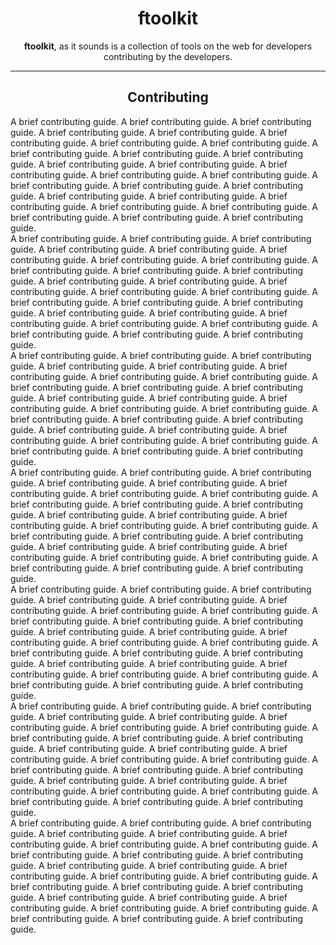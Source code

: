 <h1 align="center">ftoolkit</h1>

<p align="center"><strong>ftoolkit</strong>, as it sounds is a collection of tools on the web for developers contributing by the developers.</p>

<hr />

<h2 align="center">Contributing</h2>
A brief contributing guide. A brief contributing guide. A brief contributing guide. A brief contributing guide. A brief contributing guide. A brief contributing guide. A brief contributing guide. A brief contributing guide. A brief contributing guide. A brief contributing guide. A brief contributing guide. A brief contributing guide. A brief contributing guide. A brief contributing guide. A brief contributing guide. A brief contributing guide. A brief contributing guide. A brief contributing guide. A brief contributing guide. A brief contributing guide. A brief contributing guide. A brief contributing guide. A brief contributing guide. A brief contributing guide. A brief contributing guide. A brief contributing guide. A brief contributing guide.
<br />
A brief contributing guide. A brief contributing guide. A brief contributing guide. A brief contributing guide. A brief contributing guide. A brief contributing guide. A brief contributing guide. A brief contributing guide. A brief contributing guide. A brief contributing guide. A brief contributing guide. A brief contributing guide. A brief contributing guide. A brief contributing guide. A brief contributing guide. A brief contributing guide. A brief contributing guide. A brief contributing guide. A brief contributing guide. A brief contributing guide. A brief contributing guide. A brief contributing guide. A brief contributing guide. A brief contributing guide. A brief contributing guide. A brief contributing guide. A brief contributing guide.
<br />
A brief contributing guide. A brief contributing guide. A brief contributing guide. A brief contributing guide. A brief contributing guide. A brief contributing guide. A brief contributing guide. A brief contributing guide. A brief contributing guide. A brief contributing guide. A brief contributing guide. A brief contributing guide. A brief contributing guide. A brief contributing guide. A brief contributing guide. A brief contributing guide. A brief contributing guide. A brief contributing guide. A brief contributing guide. A brief contributing guide. A brief contributing guide. A brief contributing guide. A brief contributing guide. A brief contributing guide. A brief contributing guide. A brief contributing guide. A brief contributing guide.
<br />
A brief contributing guide. A brief contributing guide. A brief contributing guide. A brief contributing guide. A brief contributing guide. A brief contributing guide. A brief contributing guide. A brief contributing guide. A brief contributing guide. A brief contributing guide. A brief contributing guide. A brief contributing guide. A brief contributing guide. A brief contributing guide. A brief contributing guide. A brief contributing guide. A brief contributing guide. A brief contributing guide. A brief contributing guide. A brief contributing guide. A brief contributing guide. A brief contributing guide. A brief contributing guide. A brief contributing guide. A brief contributing guide. A brief contributing guide. A brief contributing guide.
<br />
A brief contributing guide. A brief contributing guide. A brief contributing guide. A brief contributing guide. A brief contributing guide. A brief contributing guide. A brief contributing guide. A brief contributing guide. A brief contributing guide. A brief contributing guide. A brief contributing guide. A brief contributing guide. A brief contributing guide. A brief contributing guide. A brief contributing guide. A brief contributing guide. A brief contributing guide. A brief contributing guide. A brief contributing guide. A brief contributing guide. A brief contributing guide. A brief contributing guide. A brief contributing guide. A brief contributing guide. A brief contributing guide. A brief contributing guide. A brief contributing guide.
<br />
A brief contributing guide. A brief contributing guide. A brief contributing guide. A brief contributing guide. A brief contributing guide. A brief contributing guide. A brief contributing guide. A brief contributing guide. A brief contributing guide. A brief contributing guide. A brief contributing guide. A brief contributing guide. A brief contributing guide. A brief contributing guide. A brief contributing guide. A brief contributing guide. A brief contributing guide. A brief contributing guide. A brief contributing guide. A brief contributing guide. A brief contributing guide. A brief contributing guide. A brief contributing guide. A brief contributing guide. A brief contributing guide. A brief contributing guide. A brief contributing guide.
<br />
A brief contributing guide. A brief contributing guide. A brief contributing guide. A brief contributing guide. A brief contributing guide. A brief contributing guide. A brief contributing guide. A brief contributing guide. A brief contributing guide. A brief contributing guide. A brief contributing guide. A brief contributing guide. A brief contributing guide. A brief contributing guide. A brief contributing guide. A brief contributing guide. A brief contributing guide. A brief contributing guide. A brief contributing guide. A brief contributing guide. A brief contributing guide. A brief contributing guide. A brief contributing guide. A brief contributing guide. A brief contributing guide. A brief contributing guide. A brief contributing guide.
